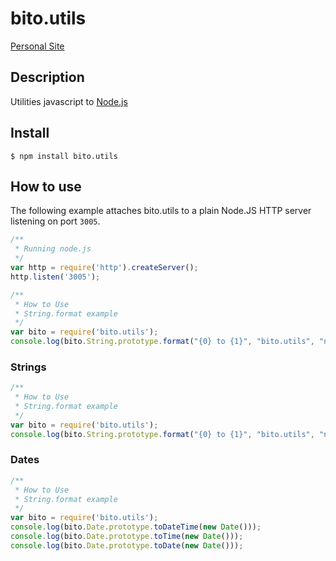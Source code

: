 
# bito.utils

[Personal Site](https://fabriciojf.com)

## Description

Utilities javascript to [Node.js](https://nodejs.org) 


## Install

```console
$ npm install bito.utils
```

## How to use

The following example attaches bito.utils to a plain Node.JS
HTTP server listening on port `3005`.

```js
/**
 * Running node.js 
 */
var http = require('http').createServer();
http.listen('3005');

/**
 * How to Use
 * String.format example
 */
var bito = require('bito.utils');
console.log(bito.String.prototype.format("{0} to {1}", "bito.utils", "node.js"));
```

### Strings

```js
/**
 * How to Use
 * String.format example
 */
var bito = require('bito.utils');
console.log(bito.String.prototype.format("{0} to {1}", "bito.utils", "node.js"));
```

### Dates

```js
/**
 * How to Use
 * String.format example
 */
var bito = require('bito.utils');
console.log(bito.Date.prototype.toDateTime(new Date()));
console.log(bito.Date.prototype.toTime(new Date())); 
console.log(bito.Date.prototype.toDate(new Date())); 
```